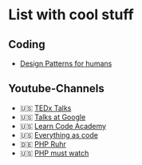 # List with cool stuff

## Coding
* [Design Patterns for humans](https://github.com/kamranahmedse/design-patterns-for-humans)

## Youtube-Channels
* 🇺🇸  [TEDx Talks][1]
* 🇺🇸  [Talks at Google][2]
* 🇺🇸  [Learn Code Academy][3]
* 🇺🇸  [Everything as code][4]
* 🇩🇪  [PHP Ruhr][5]
* 🇺🇸  [PHP must watch][6]

[1]: https://www.youtube.com/channel/UCsT0YIqwnpJCM-mx7-gSA4Q
[2]: https://www.youtube.com/channel/UCbmNph6atAoGfqLoCL_duAg
[3]: https://www.youtube.com/channel/UCVTlvUkGslCV_h-nSAId8Sw
[4]: https://www.youtube.com/channel/UC4d2lgIJa9FhQeVqUaFx1BQ
[5]: https://www.youtube.com/channel/UC-ii_2_ZFdv0uRlA6xPSBaQ
[6]: https://github.com/phptodayorg/php-must-watch